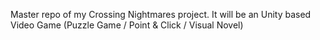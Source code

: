 Master repo of my Crossing Nightmares project. It will be an Unity based Video Game (Puzzle Game / Point & Click / Visual Novel)
